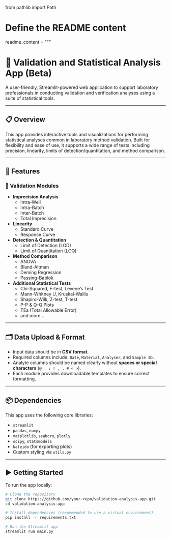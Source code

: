 from pathlib import Path

# Define the README content
readme_content = """
# 🧪 Validation and Statistical Analysis App (Beta)

A user-friendly, Streamlit-powered web application to support laboratory professionals in conducting validation and verification analyses using a suite of statistical tools.

---

## 📋 Overview

This app provides interactive tools and visualizations for performing statistical analyses common in laboratory method validation. Built for flexibility and ease of use, it supports a wide range of tests including precision, linearity, limits of detection/quantitation, and method comparison.

---

## 🚀 Features

### 🔬 Validation Modules
- **Imprecision Analysis**
  - Intra-Well
  - Intra-Batch
  - Inter-Batch
  - Total Imprecision
- **Linearity**
  - Standard Curve
  - Response Curve
- **Detection & Quantitation**
  - Limit of Detection (LOD)
  - Limit of Quantitation (LOQ)
- **Method Comparison**
  - ANOVA
  - Bland-Altman
  - Deming Regression
  - Passing-Bablok
- **Additional Statistical Tests**
  - Chi-Squared, F-test, Levene’s Test
  - Mann-Whitney U, Kruskal-Wallis
  - Shapiro-Wilk, Z-test, T-test
  - P-P & Q-Q Plots
  - TEa (Total Allowable Error)
  - and more...

---

## 🗂️ Data Upload & Format

- Input data should be in **CSV format**.
- Required columns include: `Date`, `Material`, `Analyser`, and `Sample ID`.
- Analyte columns should be named clearly without **spaces or special characters** (`@ : ; ! , . # < >`).
- Each module provides downloadable templates to ensure correct formatting.

---

## 📦 Dependencies

This app uses the following core libraries:

- `streamlit`
- `pandas`, `numpy`
- `matplotlib`, `seaborn`, `plotly`
- `scipy`, `statsmodels`
- `kaleido` (for exporting plots)
- Custom styling via `utils.py`

---

## ▶️ Getting Started

To run the app locally:

```bash
# Clone the repository
git clone https://github.com/your-repo/validation-analysis-app.git
cd validation-analysis-app

# Install dependencies (recommended to use a virtual environment)
pip install -r requirements.txt

# Run the Streamlit app
streamlit run main.py

